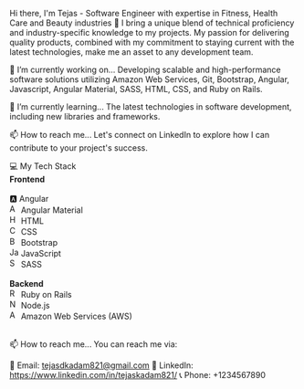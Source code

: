 Hi there, I'm Tejas - Software Engineer with expertise in Fitness, Health Care and Beauty industries 👋
I bring a unique blend of technical proficiency and industry-specific knowledge to my projects. My passion for delivering quality products, combined with my commitment to staying current with the latest technologies, make me an asset to any development team.

🔭 I’m currently working on...
Developing scalable and high-performance software solutions utilizing Amazon Web Services, Git, Bootstrap, Angular, Javascript, Angular Material, SASS, HTML, CSS, and Ruby on Rails.

🌱 I’m currently learning...
The latest technologies in software development, including new libraries and frameworks.

📫 How to reach me...
Let's connect on LinkedIn to explore how I can contribute to your project's success.

💻 My Tech Stack</br>
<b>Frontend</b> </br></br>
🅰️ Angular
</br><img src="https://material.angular.io/assets/img/favicons/favicon-32x32.png" width="16px" height="16px" alt="Angular Material Icon"> Angular Material
</br><img src="https://www.w3.org/html/logo/downloads/HTML5_Logo_32.png" width="16px" height="16px" alt="HTML Icon"> HTML
</br><img src="https://cdn.worldvectorlogo.com/logos/css3.svg" width="16px" height="16px" alt="CSS Icon"> CSS
</br><img src="https://cdn.worldvectorlogo.com/logos/bootstrap-4.svg" width="16px" height="16px" alt="Bootstrap Icon"> Bootstrap
</br><img src="https://cdn.worldvectorlogo.com/logos/javascript-1.svg" width="16px" height="16px" alt="JavaScript Icon"> JavaScript
</br><img src="https://cdn.worldvectorlogo.com/logos/sass-1.svg" width="16px" height="16px" alt="SASS Icon"> SASS
</br></br>
<b>Backend</b>
</br><img src="https://cdn.worldvectorlogo.com/logos/ruby.svg" width="16px" height="16px" alt="Ruby on Rails Icon"> Ruby on Rails
</br><img src="https://cdn.worldvectorlogo.com/logos/nodejs-icon.svg" width="16px" height="16px" alt="Node.js Icon"> Node.js
</br><img src="https://cdn.worldvectorlogo.com/logos/aws-2.svg" width="16px" height="16px" alt="AWS Icon"> Amazon Web Services (AWS)
</br></br>

📫 How to reach me...
You can reach me via:

📧 Email: tejasdkadam821@gmail.com
🔗 LinkedIn: https://www.linkedin.com/in/tejaskadam821/
📞 Phone: +1234567890

<!---
tejas821/tejas821 is a ✨ special ✨ repository because its `README.md` (this file) appears on your GitHub profile.
You can click the Preview link to take a look at your changes.
--->
